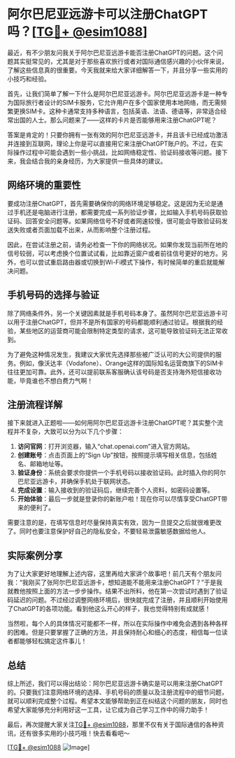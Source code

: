 # 阿尔巴尼亚远游卡可以注册ChatGPT吗？[[TG💪+ @esim1088](https://t.me/s/esim1088)]

最近，有不少朋友问我关于阿尔巴尼亚远游卡能否注册ChatGPT的问题。这个问题其实挺常见的，尤其是对于那些喜欢旅行或者对国际通信感兴趣的小伙伴来说，了解这些信息真的很重要。今天我就来给大家详细解答一下，并且分享一些实用的小技巧和经验。

首先，让我们简单了解一下什么是阿尔巴尼亚远游卡。阿尔巴尼亚远游卡是一种专为国际旅行者设计的SIM卡服务，它允许用户在多个国家使用本地网络，而无需频繁更换SIM卡。这种卡通常支持多种语言，包括英语、法语、德语等，非常适合经常出国的人士。那么问题来了——这样的卡片是否能够用来注册ChatGPT呢？

答案是肯定的！只要你拥有一张有效的阿尔巴尼亚远游卡，并且该卡已经成功激活并连接到互联网，理论上你是可以直接用它来注册ChatGPT账户的。不过，在实际操作过程中可能会遇到一些小挑战，比如网络稳定性、验证码接收等问题。接下来，我会结合我的亲身经历，为大家提供一些具体的建议。

## 网络环境的重要性

要成功注册ChatGPT，首先需要确保你的网络环境足够稳定。这是因为无论是通过手机还是电脑进行注册，都需要完成一系列验证步骤，比如输入手机号码获取验证码、回答安全问题等。如果网络信号不好或者网速较慢，很可能会导致验证码发送失败或者页面加载不出来，从而影响整个注册过程。

因此，在尝试注册之前，请务必检查一下你的网络状况。如果你发现当前所在地的信号较弱，可以考虑换个位置试试看，比如靠近窗户或者前往信号更好的地方。另外，也可以尝试重启路由器或切换到Wi-Fi模式下操作，有时候简单的重启就能解决问题。

## 手机号码的选择与验证

除了网络条件外，另一个关键因素就是手机号码本身了。虽然阿尔巴尼亚远游卡可以用于注册ChatGPT，但并不是所有国家的号码都能顺利通过验证。根据我的经验，某些地区的运营商可能会限制特定类型的请求，这可能导致验证码无法正常收到。

为了避免这种情况发生，我建议大家优先选择那些被广泛认可的大公司提供的服务。例如，像沃达丰（Vodafone）、Orange这样的国际知名运营商旗下的SIM卡往往更加可靠。此外，还可以提前联系客服确认该号码是否支持海外短信接收功能，毕竟谁也不想白费力气啊！

## 注册流程详解

接下来就进入正题啦——如何用阿尔巴尼亚远游卡注册ChatGPT呢？其实整个流程并不复杂，大致可以分为以下几个步骤：

1. **访问官网**：打开浏览器，输入“chat.openai.com”进入官方网站。
2. **创建账号**：点击页面上的“Sign Up”按钮，按照提示填写相关信息，包括姓名、邮箱地址等。
3. **验证身份**：系统会要求你提供一个手机号码以接收验证码。此时插入你的阿尔巴尼亚远游卡，并确保手机处于联网状态。
4. **完成设置**：输入接收到的验证码后，继续完善个人资料，如密码设置等。
5. **开始体验**：最后一步就是登录你的新账户啦！现在你可以尽情享受ChatGPT带来的便利了。

需要注意的是，在填写信息时尽量保持真实有效，因为一旦提交之后就很难更改了。同时也要注意保护好自己的隐私安全，不要轻易泄露敏感数据给他人。

## 实际案例分享

为了让大家更好地理解上述内容，这里再给大家讲个故事吧！前几天有个朋友问我：“我刚买了张阿尔巴尼亚远游卡，想知道能不能用来注册ChatGPT？”于是我就教他按照上面的方法一步步操作。结果不出所料，他在第一次尝试时遇到了验证码延迟的问题。不过经过调整网络环境后，很快就完成了注册，并且顺利开始使用了ChatGPT的各项功能。看到他这么开心的样子，我也觉得特别有成就感！

当然啦，每个人的具体情况可能都不一样，所以在实际操作中难免会遇到各种各样的困难。但是只要掌握了正确的方法，并且保持耐心和细心的态度，相信每一位读者都能够轻松搞定这件事儿！

## 总结

综上所述，我们可以得出结论：阿尔巴尼亚远游卡确实是可以用来注册ChatGPT的。只要我们注意网络环境的选择、手机号码的质量以及注册流程中的细节问题，就可以顺利完成整个过程。希望本文能够帮助到正在纠结这个问题的朋友，同时也希望大家能够充分利用好这一工具，让它成为自己学习工作中的得力助手！

最后，再次提醒大家关注[TG💪+ @esim1088](https://t.me/s/esim1088)，那里不仅有关于国际通信的各种资讯，还有很多实用的小技巧哦！快去看看吧～

[[TG💪+ @esim1088](https://t.me/s/esim1088) ![Image](https://i.postimg.cc/4NQfJmqS/Snipaste-2025-05-13-00-14-12.png)]